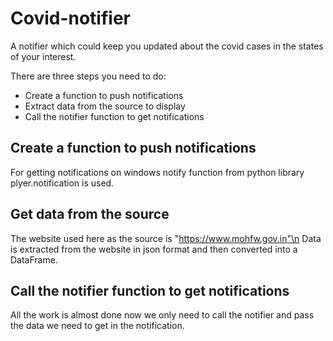 # Covid-notifier
A notifier which could keep you updated about the covid cases in the states of your interest.

There are three steps you need to do:
* Create a function to push notifications
* Extract data from the source to display
* Call the notifier function to get notifications

## Create a function to push notifications
For getting notifications on windows notify function from python library plyer.notification is used.

## Get data from the source
The website used here as the source is "https://www.mohfw.gov.in"\n 
Data is extracted from the website in json format and then converted into a DataFrame.

## Call the notifier function to get notifications
All the work is almost done now we only need to call the notifier and pass the data we need to get in the notification.
